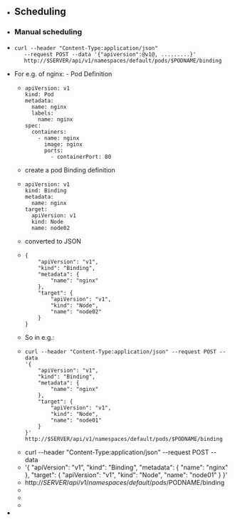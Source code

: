 - ## Scheduling
- ### Manual scheduling
- ```
  curl --header "Content-Type:application/json" 
  	 --request POST --data '{"apiversion":@v1@, .........}'
  	 http://$SERVER/api/v1/namespaces/default/pods/$PODNAME/binding
  
  ```
- For e.g. of nginx: - Pod Definition
	- ```
	  apiVersion: v1
	  kind: Pod
	  metadata:
	    name: nginx
	    labels:
	      name: nginx
	  spec:
	    containers:
	      - name: nginx
	        image: nginx
	        ports:
	          - containerPort: 80
	  
	  ```
	- create a pod Binding definition
	- ```
	  apiVersion: v1
	  kind: Binding
	  metadata:
	    name: nginx
	  target:
	    apiVersion: v1
	    kind: Node
	    name: node02
	  
	  ```
	- converted to JSON
	- ```
	  {
	      "apiVersion": "v1",
	      "kind": "Binding",
	      "metadata": {
	          "name": "nginx"
	      },
	      "target": {
	          "apiVersion": "v1",
	          "kind": "Node",
	          "name": "node02"
	      }
	  }
	  
	  ```
	- So in e.g.:
	- ```
	  curl --header "Content-Type:application/json" --request POST --data 
	  '{
	      "apiVersion": "v1",
	      "kind": "Binding",
	      "metadata": {
	          "name": "nginx"
	      },
	      "target": {
	          "apiVersion": "v1",
	          "kind": "Node",
	          "name": "node01"
	      }
	  }' 
	  http://$SERVER/api/v1/namespaces/default/pods/$PODNAME/binding
	  
	  ```
	- curl --header "Content-Type:application/json" --request POST --data
	- '{
	      "apiVersion": "v1",
	      "kind": "Binding",
	      "metadata": {
	          "name": "nginx"
	      },
	      "target": {
	          "apiVersion": "v1",
	          "kind": "Node",
	          "name": "node01"
	      }
	  }'
	- http://$SERVER/api/v1/namespaces/default/pods/$PODNAME/binding
	-
	-
	-
-